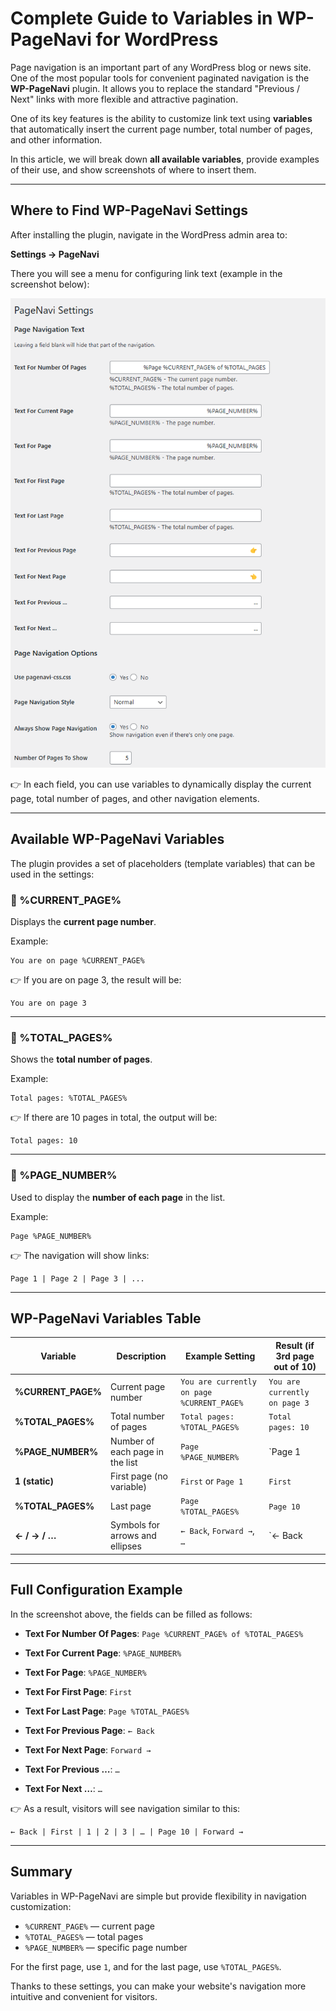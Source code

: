 # Complete Guide to Variables in WP-PageNavi for WordPress

Page navigation is an important part of any WordPress blog or news site. One of the most popular tools for convenient paginated navigation is the **WP-PageNavi** plugin. It allows you to replace the standard "Previous / Next" links with more flexible and attractive pagination.

One of its key features is the ability to customize link text using **variables** that automatically insert the current page number, total number of pages, and other information.

In this article, we will break down **all available variables**, provide examples of their use, and show screenshots of where to insert them.

---

## Where to Find WP-PageNavi Settings

After installing the plugin, navigate in the WordPress admin area to:

**Settings → PageNavi**

There you will see a menu for configuring link text (example in the screenshot below):

![PageNavi Settings in WordPress](https://raw.githubusercontent.com/hypo69/1001-python-ru/master/ru/assets/wordpress-pagenavi-guide/a34df3db-dcb3-4815-ac1c-a73c693fce39.png)

👉 In each field, you can use variables to dynamically display the current page, total number of pages, and other navigation elements.

---

## Available WP-PageNavi Variables

The plugin provides a set of placeholders (template variables) that can be used in the settings:

### 🔹 %CURRENT_PAGE%
Displays the **current page number**.

Example:
```
You are on page %CURRENT_PAGE%
```
👉 If you are on page 3, the result will be:
```
You are on page 3
```

---

### 🔹 %TOTAL_PAGES%
Shows the **total number of pages**.

Example:
```
Total pages: %TOTAL_PAGES%
```
👉 If there are 10 pages in total, the output will be:
```
Total pages: 10
```

---

### 🔹 %PAGE_NUMBER%
Used to display the **number of each page** in the list.

Example:
```
Page %PAGE_NUMBER%
```
👉 The navigation will show links:
```
Page 1 | Page 2 | Page 3 | ...
```

---

## WP-PageNavi Variables Table

| Variable           | Description                           | Example Setting                     | Result (if 3rd page out of 10)       |
|--------------------|---------------------------------------|-------------------------------------|--------------------------------------|
| **%CURRENT_PAGE%** | Current page number                   | `You are currently on page %CURRENT_PAGE%` | `You are currently on page 3` |
| **%TOTAL_PAGES%**  | Total number of pages                 | `Total pages: %TOTAL_PAGES%`        | `Total pages: 10` |
| **%PAGE_NUMBER%**  | Number of each page in the list       | `Page %PAGE_NUMBER%`                | `Page 1 | Page 2 | Page 3 …` |
| **1 (static)**     | First page (no variable)              | `First` or `Page 1`                 | `First` |
| **%TOTAL_PAGES%**  | Last page                             | `Page %TOTAL_PAGES%`                | `Page 10` |
| **← / → / …**      | Symbols for arrows and ellipses       | `← Back`, `Forward →`, `…`          | `← Back | 1 | 2 | 3 | … | 10 | Forward →` |

---

## Full Configuration Example

In the screenshot above, the fields can be filled as follows:

- **Text For Number Of Pages**:
  `Page %CURRENT_PAGE% of %TOTAL_PAGES%`

- **Text For Current Page**:
  `%PAGE_NUMBER%`

- **Text For Page**:
  `%PAGE_NUMBER%`

- **Text For First Page**:
  `First`

- **Text For Last Page**:
  `Page %TOTAL_PAGES%`

- **Text For Previous Page**:
  `← Back`

- **Text For Next Page**:
  `Forward →`

- **Text For Previous …**:
  `…`

- **Text For Next …**:
  `…`

👉 As a result, visitors will see navigation similar to this:
```
← Back | First | 1 | 2 | 3 | … | Page 10 | Forward →
```

---

## Summary

Variables in WP-PageNavi are simple but provide flexibility in navigation customization:

- `%CURRENT_PAGE%` — current page
- `%TOTAL_PAGES%` — total pages
- `%PAGE_NUMBER%` — specific page number

For the first page, use `1`, and for the last page, use `%TOTAL_PAGES%`.

Thanks to these settings, you can make your website's navigation more intuitive and convenient for visitors.
